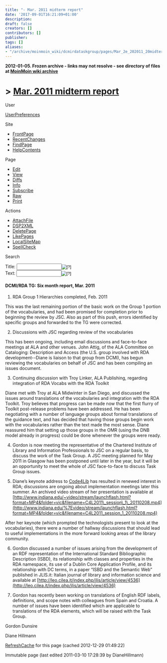```yaml
---
title: "- Mar. 2011 midterm report"
date: '2017-09-01T16:21:09+01:00'
description: 
draft: false
creators: []
contributors: []
publisher: 
tags: []
aliases:
- "/archive/moinmoin_wiki/dcmirdataskgroup/pages/Mar_2e_202011_20midterm_20report.html"
---
```


**2012-01-05. Frozen archive - links may not resolve - see directory of files at [MoinMoin wiki archive](/moinmoin-wiki-archive/)**

# > [Mar. 2011 midterm report](http://dublincore.org/dcmirdataskgroup/Mar_2e_202011_20midterm_20report?action=fullsearch&value=Mar.+2011+midterm+report&literal=1&case=1&context=40 "Click here to do a full-text search for this title")

User

 [UserPreferences](http://dublincore.org/dcmirdataskgroup/UserPreferences)
  

Site

- [FrontPage](http://dublincore.org/dcmirdataskgroup/FrontPage)
- [RecentChanges](http://dublincore.org/dcmirdataskgroup/RecentChanges)
- [FindPage](http://dublincore.org/dcmirdataskgroup/FindPage)
- [HelpContents](http://dublincore.org/dcmirdataskgroup/HelpContents)

Page

- [Edit](http://dublincore.org/dcmirdataskgroup/Mar_2e_202011_20midterm_20report?action=edit "Edit")
- [View](http://dublincore.org/dcmirdataskgroup/Mar_2e_202011_20midterm_20report "View")
- [Diffs](http://dublincore.org/dcmirdataskgroup/Mar_2e_202011_20midterm_20report?action=diff "Diffs")
- [Info](http://dublincore.org/dcmirdataskgroup/Mar_2e_202011_20midterm_20report?action=info "Info")
- [Subscribe](http://dublincore.org/dcmirdataskgroup/Mar_2e_202011_20midterm_20report?action=subscribe "Subscribe")
- [Raw](http://dublincore.org/dcmirdataskgroup/Mar_2e_202011_20midterm_20report?action=raw "Raw")
- [Print](http://dublincore.org/dcmirdataskgroup/Mar_2e_202011_20midterm_20report?action=print "Print")

Actions

- [AttachFile](http://dublincore.org/dcmirdataskgroup/Mar_2e_202011_20midterm_20report?action=AttachFile)
- [DSP2XML](http://dublincore.org/dcmirdataskgroup/Mar_2e_202011_20midterm_20report?action=DSP2XML)
- [DeletePage](http://dublincore.org/dcmirdataskgroup/Mar_2e_202011_20midterm_20report?action=DeletePage)
- [LikePages](http://dublincore.org/dcmirdataskgroup/Mar_2e_202011_20midterm_20report?action=LikePages)
- [LocalSiteMap](http://dublincore.org/dcmirdataskgroup/Mar_2e_202011_20midterm_20report?action=LocalSiteMap)
- [SpellCheck](http://dublincore.org/dcmirdataskgroup/Mar_2e_202011_20midterm_20report?action=SpellCheck)

Search

<form method="POST" action="/dcmirdataskgroup/Mar_2e_202011_20midterm_20report">
<p>
<input name="action" value="inlinesearch" type="hidden">
<input name="context" value="40" type="hidden">
Title: <input name="text_title" size="15" maxlength="50" type="text"><input src="Mar_2e_202011_20midterm_20report_files/moin-search.png" name="button_title" alt="[?]" type="image"><br>Text: <input name="text_full" size="15" maxlength="50" type="text"><input src="Mar_2e_202011_20midterm_20report_files/moin-search.png" name="button_full" alt="[?]" type="image">
</p>
</form>

#### DCMI/RDA TG: Six month report, Mar. 2011

1. RDA Group 1 Hierarchies completed, Feb. 2011

This was the last remaining portion of the basic work on the Group 1 portion of the vocabularies, and had been promised for completion prior to beginning the review by JSC. Also as part of this push, errors identified by specific groups and forwarded to the TG were corrected.

2. Discussions with JSC regarding review of the vocabularies

This has been ongoing, including email discussions and face-to-face meetings at ALA and other venues. John Attig, of the ALA Committee on Cataloging: Description and Access (the U.S. group involved with RDA development--Diane is liaison to that group from DCMI), has begun reviewing the vocabularies on behalf of JSC and has been compiling an issues document.

3. Continuing discussion with Troy Linker, ALA Publishing, regarding integration of RDA Vocabs with the RDA Toolkit

Diane met with Troy at ALA Midwinter in San Diego, and discussed the issues around translations of the vocabularies and integration with the RDA Toolkit. Troy believes that progress can be made now that the first flurry of Toolkit post-release problems have been addressed. He has been negotiating with a number of language groups about formal translations of the guidance text, and has decided that having those groups begin work with the vocabularies rather than the text made the most sense. Diane reassured him that setting up those groups in the OMR (using the DNB model already in progress) could be done whenever the groups were ready.

4. Gordon is now meeting the representative of the Chartered Institute of Library and Information Professionals to JSC on a regular basis, to discuss the work of the Task Group. A JSC meeting planned for May 2011 in Glasgow has been postponed until later in the year, but it will be an opportunity to meet the whole of JSC face-to-face to discuss Task Group issues.

5. Diane’s keynote address to [Code4Lib](http://dublincore.org/dcmirdataskgroup/Code4Lib) has resulted in renewed interest in RDA; discussions are ongoing about implementation meetings later this summer. An archived video stream of her presentation is available at [http://www.indiana.edu/~video/stream/launchflash.html?format=MP4&folder=vic&filename=C4L2011\_session\_1\_20110208.mp4](http://www.indiana.edu/%7Evideo/stream/launchflash.html?format=MP4&folder=vic&filename=C4L2011_session_1_20110208.mp4)

After her keynote (which prompted the technologists present to look at the vocabularies), there were a number of hallway discussions that should lead to useful implementations in the more forward looking areas of the library community.

6. Gordon discussed a number of issues arising from the development of an RDF representation of the International Standard Bibliographic Description (ISBD), its relationship with classes and properties in the RDA namespace, its use of a Dublin Core Application Profile, and its relationship with DC terms, in a paper “ISBD and the Semantic Web” published in JLIS.it: Italian journal of library and information science and available at [http://leo.cilea.it/index.php/jlis/article/view/4536](http://leo.cilea.it/index.php/jlis/article/view/4536)

7. Gordon has recently been working on translations of English RDF labels, definitions, and scope notes with colleagues from Spain and Croatia. A number of issues have been identified which are applicable to translations of the RDA elements, which will be raised with the Task Group.

Gordon Dunsire

Diane Hillmann

 [RefreshCache](http://dublincore.org/dcmirdataskgroup/Mar_2e_202011_20midterm_20report?action=refresh&arena=Page.py&key=Mar_2e_202011_20midterm_20report.text_html) for this page (cached 2012-12-29 01:49:22)  

Immutable page (last edited 2011-03-10 17:28:39 by DianeHillmann)

